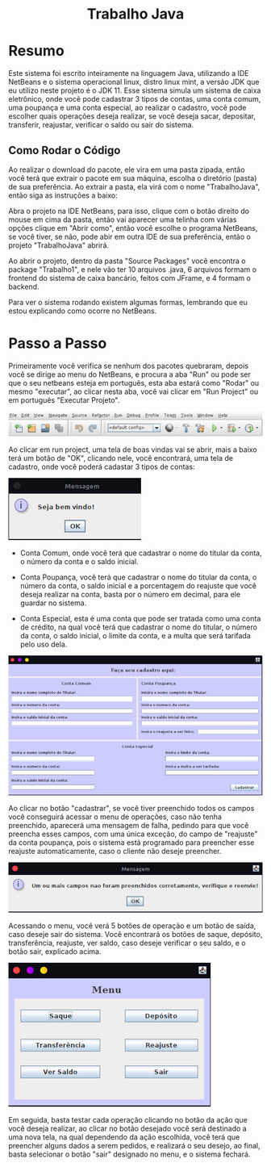 <h1 align="center">Trabalho Java</h1>

<h1>Resumo</h1>

Este sistema foi escrito inteiramente na linguagem Java, utilizando a IDE NetBeans e o sistema operacional linux, distro linux mint, a versão JDK que eu utilizo neste projeto é o JDK 11. Esse sistema simula um sistema de caixa eletrônico, onde você pode cadastrar 3 tipos de contas, uma conta comum, uma poupança e uma conta especial, ao realizar o cadastro, você pode escolher quais operações deseja realizar, se você deseja sacar, depositar, transferir, reajustar, verificar o saldo ou sair do sistema.

<h2>Como Rodar o Código</h2>

Ao realizar o download do pacote, ele vira em uma pasta zipada, então você terá que extrair o pacote em sua máquina, escolha o diretório (pasta) de sua preferência. Ao extrair a pasta, ela virá com o nome "TrabalhoJava", então siga as instruções a baixo:

Abra o projeto na IDE NetBeans, para isso, clique com o botão direito do mouse em cima da pasta, então vai aparecer uma telinha com várias opções
clique em "Abrir como", então você escolhe o programa NetBeans, se você tiver, se não, pode abir em outra IDE de sua preferência, então o projeto "TrabalhoJava" abrirá.

Ao abrir o projeto, dentro da pasta "Source Packages" você encontra o package "Trabalho1", e nele vão ter 10 arquivos .java, 6 arquivos formam o frontend do sistema de caixa bancário, feitos com JFrame, e 4 formam o backend.

Para ver o sistema rodando existem algumas formas, lembrando que eu estou explicando como ocorre no NetBeans.

<h1>Passo a Passo</h1>

Primeiramente você verifica se nenhum dos pacotes quebraram, depois você se dirige ao menu do NetBeans, e procura a aba "Run" ou pode ser que o seu netbeans esteja em português, esta aba estará como "Rodar" ou mesmo "executar", ao clicar nesta aba, você vai clicar em "Run Project" ou em português "Executar Projeto".

<img src="Imagens/menunetbeans.png">

Ao clicar em run project, uma tela de boas vindas vai se abrir, mais a baixo terá um botão de "OK", clicando nele, você encontrará, uma tela de cadastro, onde você poderá cadastar 3 tipos de contas:

<img src="Imagens/bemvindo.png">

- Conta Comum, onde você terá que cadastrar o nome do titular da conta, o número da conta e o saldo inicial.

- Conta Poupança, você terá que cadastrar o nome do titular da conta, o número da conta, o saldo inicial e a porcentagem do   reajuste que você deseja realizar na conta, basta por o número em decimal, para ele guardar no sistema.

- Conta Especial, esta é uma conta que pode ser tratada como uma conta de crédito, na qual você terá que cadastrar o nome do titular, o número da conta, o saldo inicial, o limite da conta, e a multa que será tarifada pelo uso dela.

<img src="Imagens/cadastro.png">

Ao clicar no botão "cadastrar", se você tiver preenchido todos os campos você conseguirá acessar o menu de operações, caso não tenha preenchido, aparecerá uma mensagem de falha, pedindo para que vocẽ preencha esses campos, com uma única exceção, do campo de "reajuste" da conta poupança, pois o sistema está programado para preencher esse reajuste automaticamente, caso o cliente não deseje preencher.

<img src="Imagens/falha.png">

Acessando o menu, você verá 5 botões de operação e um botão de saída, caso deseje sair do sistema. Você encontrará os botões de saque, depósito, transferência, reajuste, ver saldo, caso deseje verificar o seu saldo, e o botão sair, explicado acima. 

<img src="Imagens/menu.png">

Em seguida, basta testar cada operação clicando no botão da ação que você deseja realizar, ao clicar no botão desejado você será destinado a uma nova tela, na qual dependendo da ação escolhida, você terá que preencher alguns dados a serem pedidos, e realizará o seu desejo, ao final, basta selecionar o botão "sair" designado no menu, e o sistema fechará.    









